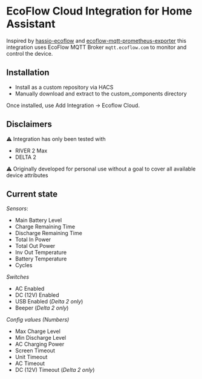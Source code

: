 # EcoFlow Cloud Integration for Home Assistant
Inspired by [hassio-ecoflow](https://github.com/vwt12eh8/hassio-ecoflow) and [ecoflow-mqtt-prometheus-exporter](https://github.com/berezhinskiy/ecoflow-mqtt-prometheus-exporter) this integration uses EcoFlow MQTT Broker `mqtt.ecoflow.com` to monitor and control the device.

## Installation

- Install as a custom repository via HACS
- Manually download and extract to the custom_components directory

Once installed, use Add Integration -> Ecoflow Cloud.

## Disclaimers
⚠️ Integration has only been tested with
  - RIVER 2 Max
  - DELTA 2

⚠️ Originally developed for personal use without a goal to cover all available device attributes

## Current state
*Sensors*:
 - Main Battery Level
 - Charge Remaining Time
 - Discharge Remaining Time
 - Total In Power
 - Total Out Power
 - Inv Out Temperature
 - Battery Temperature
 - Cycles

*Switches*
- AC Enabled
- DC (12V) Enabled
- USB Enabled (_Delta 2 only_)
- Beeper (_Delta 2 only_)

*Config values (Numbers)*
- Max Charge Level
- Min Discharge Level
- AC Charging Power
- Screen Timeout
- Unit Timeout
- AC Timeout
- DC (12V) Timeout (_Delta 2 only_)